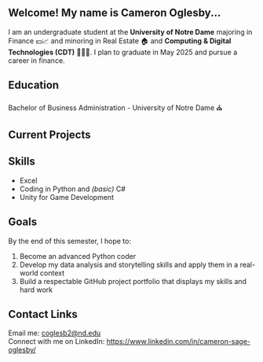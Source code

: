 ## Welcome! My name is Cameron Oglesby...

I am an undergraduate student at the **University of Notre Dame** majoring in Finance 💵📈 and minoring in Real Estate 🏠 and 
**Computing & Digital Technologies (CDT)** 👩🏼‍💻. I plan to graduate in May 2025 and pursue a career in finance. 

## Education

Bachelor of Business Administration - University of Notre Dame ⛪

## Current Projects


## Skills

- Excel
- Coding in Python and *(basic)* C#
- Unity for Game Development 

## Goals

By the end of this semester, I hope to:
1. Become an advanced Python coder
2. Develop my data analysis and storytelling skills and apply them in a real-world context
3. Build a respectable GitHub project portfolio that displays my skills and hard work

## Contact Links

Email me: coglesb2@nd.edu  
Connect with me on LinkedIn: https://www.linkedin.com/in/cameron-sage-oglesby/ 






